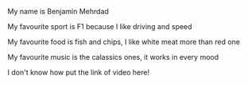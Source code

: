 My name is Benjamin Mehrdad

My favourite sport is F1 because I like driving and speed

My favourite food is fish and chips, I like white meat more than red one

My favourite music is the calassics ones, it works in every mood

I don't know how put the link of video here!